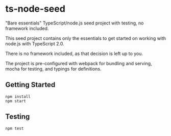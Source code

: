 # ts-node-seed
"Bare essentials" TypeScript/node.js seed project with testing, no framework included.

This seed project contains only the essentials to get started on working with node.js with TypeScript 2.0.

There is no framework included, as that decision is left up to you.

The project is pre-configured with webpack for bundling and serving, mocha for testing, and typings for definitions.

## Getting Started
```
npm install
npm start
```

## Testing
```
npm test
```
